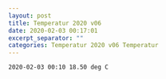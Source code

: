 ```yaml
---
layout: post
title: Temperatur 2020 v06
date: 2020-02-03 00:17:01
excerpt_separator: ""
categories: Temperatur 2020 v06 Temperatur
---
```

```
2020-02-03 00:10 18.50 deg C
```
